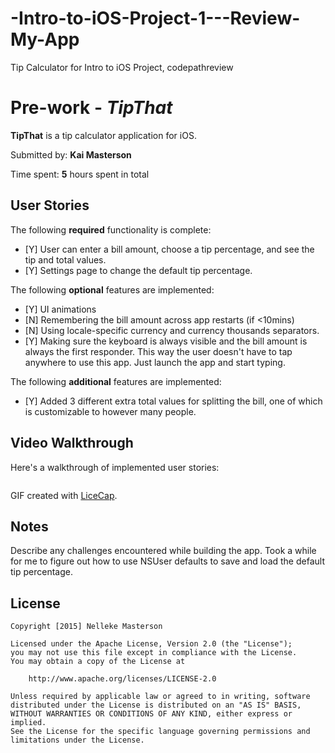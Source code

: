 # -Intro-to-iOS-Project-1---Review-My-App
Tip Calculator for Intro to iOS Project, codepathreview

# Pre-work - *TipThat*

**TipThat** is a tip calculator application for iOS.

Submitted by: **Kai Masterson**

Time spent: **5** hours spent in total

## User Stories

The following **required** functionality is complete:

* [Y] User can enter a bill amount, choose a tip percentage, and see the tip and total values.
* [Y] Settings page to change the default tip percentage.

The following **optional** features are implemented:
* [Y] UI animations
* [N] Remembering the bill amount across app restarts (if <10mins)
* [N] Using locale-specific currency and currency thousands separators.
* [Y] Making sure the keyboard is always visible and the bill amount is always the first responder. This way the user doesn't have to tap anywhere to use this app. Just launch the app and start typing.

The following **additional** features are implemented:

- [Y] Added 3 different extra total values for splitting the bill, one of which is customizable to however many people.

## Video Walkthrough 

Here's a walkthrough of implemented user stories:

<img src=http://imgur.com/ah3o3JV title='TipThat Video Walkthrough' width='' alt='' />

GIF created with [LiceCap](http://www.cockos.com/licecap/).

## Notes

Describe any challenges encountered while building the app.
  Took a while for me to figure out how to use NSUser defaults to save and load the default tip percentage.

## License

    Copyright [2015] Nelleke Masterson

    Licensed under the Apache License, Version 2.0 (the "License");
    you may not use this file except in compliance with the License.
    You may obtain a copy of the License at

        http://www.apache.org/licenses/LICENSE-2.0

    Unless required by applicable law or agreed to in writing, software
    distributed under the License is distributed on an "AS IS" BASIS,
    WITHOUT WARRANTIES OR CONDITIONS OF ANY KIND, either express or implied.
    See the License for the specific language governing permissions and
    limitations under the License.
